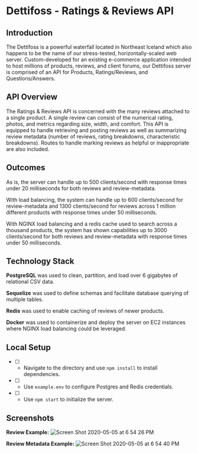 # Dettifoss - Ratings & Reviews API

## Introduction

The Dettifoss is a powerful waterfall located in Northeast Iceland which also happens to be the name of our stress-tested, horizontally-scaled web server. Custom-developed for an existing e-commerce application intended to host millions of products, reviews, and client forums, our Dettifoss server is comprised of an API for Products, Ratings/Reviews, and Questions/Answers.

## API Overview

The Ratings & Reviews API is concerned with the many reviews attached to a single product. A single review can consist of the numerical rating, photos, and metrics regarding size, width, and comfort. This API is equipped to handle retrieving and posting reviews as well as summarizing review metadata (number of reviews, rating breakdowns, characteristic breakdowns). Routes to handle marking reviews as helpful or inappropriate are also included.

## Outcomes

As is, the server can handle up to 500 clients/second with response times under 20 milliseconds for both reviews and review-metadata.

With load balancing, the system can handle up to 600 clients/second for review-metadata and 1300 clients/second for reviews across 1 million different products with response times under 50 milliseconds.

With NGINX load balancing and a redis cache used to search across a thousand products, the system has shown capabilities up to 3000 clients/second for both reviews and review-metadata with response times under 50 milliseconds.

## Technology Stack

**PostgreSQL** was used to clean, partition, and load over 6 gigabytes of relational CSV data.

**Sequelize** was used to define schemas and facilitate database querying of multiple tables.

**Redis** was used to enable caching of reviews of newer products.

**Docker** was used to containerize and deploy the server on EC2 instances where NGINX load balancing could be leveraged.

## Local Setup

- [ ] - Navigate to the directory and use `npm install` to install dependencies.
- [ ] - Use `example.env` to configure Postgres and Redis credentials.
- [ ] - Use `npm start` to initialize the server.

## Screenshots

**Review Example:**
![Screen Shot 2020-05-05 at 6 54 26 PM](https://user-images.githubusercontent.com/41877388/81136598-0c8a2580-8f2a-11ea-8b14-44f5139dec33.png)

**Review Metadata Example:**
![Screen Shot 2020-05-05 at 6 54 40 PM](https://user-images.githubusercontent.com/41877388/81136530-d51b7900-8f29-11ea-8169-4579a012ba78.png)
